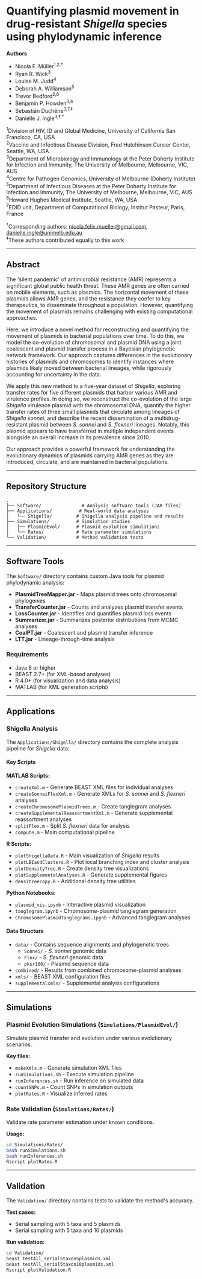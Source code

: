 # Quantifying plasmid movement in drug-resistant *Shigella* species using phylodynamic inference

**Authors**  
- Nicola F. Müller<sup>1,2,†</sup>  
- Ryan R. Wick<sup>3</sup>  
- Louise M. Judd<sup>4</sup>  
- Deborah A. Williamson<sup>5</sup>  
- Trevor Bedford<sup>2,6</sup>  
- Benjamin P. Howden<sup>3,4</sup>  
- Sebastián Duchêne<sup>3,7,‡</sup>  
- Danielle J. Ingle<sup>3,‡,†</sup>  

<sup>1</sup>Division of HIV, ID and Global Medicine, University of California San Francisco, CA, USA  
<sup>2</sup>Vaccine and Infectious Disease Division, Fred Hutchinson Cancer Center, Seattle, WA, USA  
<sup>3</sup>Department of Microbiology and Immunology at the Peter Doherty Institute for Infection and Immunity, The University of Melbourne, Melbourne, VIC, AUS  
<sup>4</sup>Centre for Pathogen Genomics, University of Melbourne (Doherty Institute)  
<sup>5</sup>Department of Infectious Diseases at the Peter Doherty Institute for Infection and Immunity, The University of Melbourne, Melbourne, VIC, AUS  
<sup>6</sup>Howard Hughes Medical Institute, Seattle, WA, USA  
<sup>7</sup>EDID unit, Department of Computational Biology, Institut Pasteur, Paris, France  

<sup>†</sup>Corresponding authors: nicola.felix.mueller@gmail.com, danielle.ingle@unimelb.edu.au  
<sup>‡</sup>These authors contributed equally to this work

---

## Abstract

The 'silent pandemic' of antimicrobial resistance (AMR) represents a significant global public health threat. These AMR genes are often carried on mobile elements, such as plasmids. The horizontal movement of these plasmids allows AMR genes, and the resistance they confer to key therapeutics, to disseminate throughout a population. However, quantifying the movement of plasmids remains challenging with existing computational approaches.

Here, we introduce a novel method for reconstructing and quantifying the movement of plasmids in bacterial populations over time. To do this, we model the co-evolution of chromosomal and plasmid DNA using a joint coalescent and plasmid transfer process in a Bayesian phylogenetic network framework. Our approach captures differences in the evolutionary histories of plasmids and chromosomes to identify instances where plasmids likely moved between bacterial lineages, while rigorously accounting for uncertainty in the data.

We apply this new method to a five-year dataset of *Shigella*, exploring transfer rates for five different plasmids that harbor various AMR and virulence profiles. In doing so, we reconstruct the co-evolution of the large *Shigella* virulence plasmid with the chromosomal DNA, quantify the higher transfer rates of three small plasmids that circulate among lineages of *Shigella sonnei*, and describe the recent dissemination of a multidrug-resistant plasmid between *S. sonnei* and *S. flexneri* lineages. Notably, this plasmid appears to have transferred in multiple independent events alongside an overall increase in its prevalence since 2010.

Our approach provides a powerful framework for understanding the evolutionary dynamics of plasmids carrying AMR genes as they are introduced, circulate, and are maintained in bacterial populations.

---

## Repository Structure

```
.
├── Software/               # Analysis software tools (JAR files)
├── Applications/          # Real-world data analyses
│   └── Shigella/         # Shigella analysis pipeline and results
├── Simulations/          # Simulation studies
│   ├── PlasmidEvol/      # Plasmid evolution simulations
│   └── Rates/            # Rate parameter simulations
└── Validation/           # Method validation tests
```

---

## Software Tools

The `Software/` directory contains custom Java tools for plasmid phylodynamic analysis:

- **PlasmidTreeMapper.jar** - Maps plasmid trees onto chromosomal phylogenies
- **TransferCounter.jar** - Counts and analyzes plasmid transfer events
- **LossCounter.jar** - Identifies and quantifies plasmid loss events
- **Summarizer.jar** - Summarizes posterior distributions from MCMC analyses
- **CoalPT.jar** - Coalescent and plasmid transfer inference
- **LTT.jar** - Lineage-through-time analysis

### Requirements

- Java 8 or higher
- BEAST 2.7+ (for XML-based analyses)
- R 4.0+ (for visualization and data analysis)
- MATLAB (for XML generation scripts)

---

## Applications

### Shigella Analysis

The `Applications/Shigella/` directory contains the complete analysis pipeline for *Shigella* data:

#### Key Scripts

**MATLAB Scripts:**
- `createXml.m` - Generate BEAST XML files for individual analyses
- `createSonneiFlexXml.m` - Generate XMLs for *S. sonnei* and *S. flexneri* analyses
- `createChromosomePlasmidTrees.m` - Create tanglegram analyses
- `createSupplementalReassortmentXml.m` - Generate supplemental reassortment analyses
- `splitFlex.m` - Split *S. flexneri* data for analysis
- `compute.m` - Main computational pipeline

**R Scripts:**
- `plotShigellaData.R` - Main visualization of *Shigella* results
- `plotLBIandClusters.R` - Plot local branching index and cluster analysis
- `plotDensityTree.R` - Create density tree visualizations
- `plotSupplementalAnalyses.R` - Generate supplemental figures
- `densitreecopy.R` - Additional density tree utilities

**Python Notebooks:**
- `plasmid_vis.ipynb` - Interactive plasmid visualization
- `tanglegram.ipynb` - Chromosome-plasmid tanglegram generation
- `ChromosomePlasmidTanglegrams.ipynb` - Advanced tanglegram analyses

#### Data Structure

- `data/` - Contains sequence alignments and phylogenetic trees
  - `Sonnei/` - *S. sonnei* genomic data
  - `Flex/` - *S. flexneri* genomic data
  - `pksr100/` - Plasmid sequence data
- `combined/` - Results from combined chromosome-plasmid analyses
- `xmls/` - BEAST XML configuration files
- `supplementalxmls/` - Supplemental analysis configurations

---

## Simulations

### Plasmid Evolution Simulations (`Simulations/PlasmidEvol/`)

Simulate plasmid transfer and evolution under various evolutionary scenarios.

**Key files:**
- `makeXmls.m` - Generate simulation XML files
- `runSimulations.sh` - Execute simulation pipeline
- `runInferences.sh` - Run inference on simulated data
- `countSNPs.m` - Count SNPs in simulation outputs
- `plotRates.R` - Visualize inferred rates

### Rate Validation (`Simulations/Rates/`)

Validate rate parameter estimation under known conditions.

**Usage:**
```bash
cd Simulations/Rates/
bash runSimulations.sh
bash runInferences.sh
Rscript plotRates.R
```

---

## Validation

The `Validation/` directory contains tests to validate the method's accuracy.

**Test cases:**
- Serial sampling with 5 taxa and 5 plasmids
- Serial sampling with 5 taxa and 10 plasmids

**Run validation:**
```bash
cd Validation/
beast testAll_serial5taxon5plasmids.xml
beast testAll_serial5taxon10plasmids.xml
Rscript plotValidation.R
```
